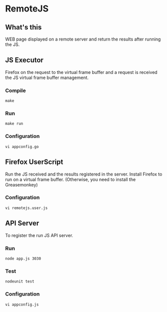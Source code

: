 # RemoteJS

## What's this
WEB page displayed on a remote server and return the results after running the JS.

## JS Executor
Firefox on the request to the virtual frame buffer and a request is received the JS virtual frame buffer management.

### Compile
	make

### Run
	make run

### Configuration
	vi appconfig.go

## Firefox UserScript
Run the JS received and the results registered in the server. Install Firefox to run on a virtual frame buffer. (Otherwise, you need to install the Greasemonkey)

### Configuration
	vi remotejs.user.js

## API Server
To register the run JS API server.

### Run
	node app.js 3030

### Test
	nodeunit test

### Configuration
	vi appconfig.js

